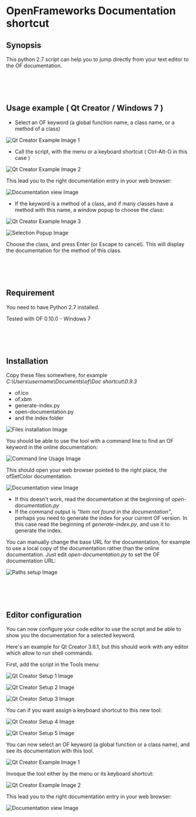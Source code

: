 # OpenFrameworks Documentation shortcut

## Synopsis

This python 2.7 script can help you to jump directly from your text editor to the OF documentation.

<br />
<br />
<br />

## Usage example ( Qt Creator / Windows 7 )

- Select an OF keyword (a global function name, a class name, or a method of a class)

![Qt Creator Example Image 1](doc/Qt-Creator-Usage-1.png)

- Call the script, with the menu or a keyboard shortcut ( Ctrl-Alt-O in this case )

![Qt Creator Example Image 2](doc/Qt-Creator-Usage-2.png)

This lead you to the right documentation entry in your web browser:

![Documentation view Image](doc/result.png)

- If the keyword is a method of a class, and if many classes have a method with this name, a
window popup to choose the class:

![Qt Creator Example Image 3](doc/Qt-Creator-Usage-3.png)

![Selection Popup Image](doc/selection-popup.png)

Choose the class, and press Enter (or Escape to cancel). This will display the documentation for
the method of this class.

<br />
<br />
<br />

## Requirement
You need to have Python 2.7 installed.

Tested with OF 0.10.0 - Windows 7

<br />
<br />
<br />

## Installation
Copy these files somewhere, for example *C:\Users\username\Documents\of\Doc shortcut\0.9.3*
- of.ico
- of.xbm
- generate-index.py
- open-documentation.py
- and the index folder

![Files installation Image](doc/files-installation.png)

You should be able to use the tool with a command line to find an OF keyword in the online documentation:

![Command line Usage Image](doc/command-line.png)

This should open your web browser pointed to the right place, the ofSetColor documentation.

![Documentation view Image](doc/result.png)

- If this doesn't work, read the documentation at the beginning of *open-documentation.py*
- If the command output is *"Item not found in the documentation"*, perhaps you need to generate the index for your current OF version. In this case read the beginning of *generate-index.py*, and use it to generate the index.

You can manually change the base URL for the documentation, for example to use a local copy of the documentation rather
than the online documentation. Just edit *open-documentation.py* to set the OF documentation URL:

![Paths setup Image](doc/path-setup.png)  
  
<br />
<br />
<br />

## Editor configuration

You can now configure your code editor to use the script and be able to show you the documentation for a selected keyword.

Here's an example for Qt Creator 3.6.1, but this should work with any editor which allow to run shell commands.

First, add the script in the Tools menu:

![Qt Creator Setup 1 Image](doc/Qt-Creator-Setup-1.png)

![Qt Creator Setup 2 Image](doc/Qt-Creator-Setup-2.png)

![Qt Creator Setup 3 Image](doc/Qt-Creator-Setup-3.png)

You can if you want assign a keyboard shortcut to this new tool:

![Qt Creator Setup 4 Image](doc/Qt-Creator-Setup-4.png)

![Qt Creator Setup 5 Image](doc/Qt-Creator-Setup-5.png)

You can now select an OF keyword (a global function or a class name), and see its documentation with this tool.

![Qt Creator Example Image 1](doc/Qt-Creator-Usage-1.png)

Invoque the tool either by the menu or its keyboard shortcut:

![Qt Creator Example Image 2](doc/Qt-Creator-Usage-2.png)

This lead you to the right documentation entry in your web browser:

![Documentation view Image](doc/result.png)
